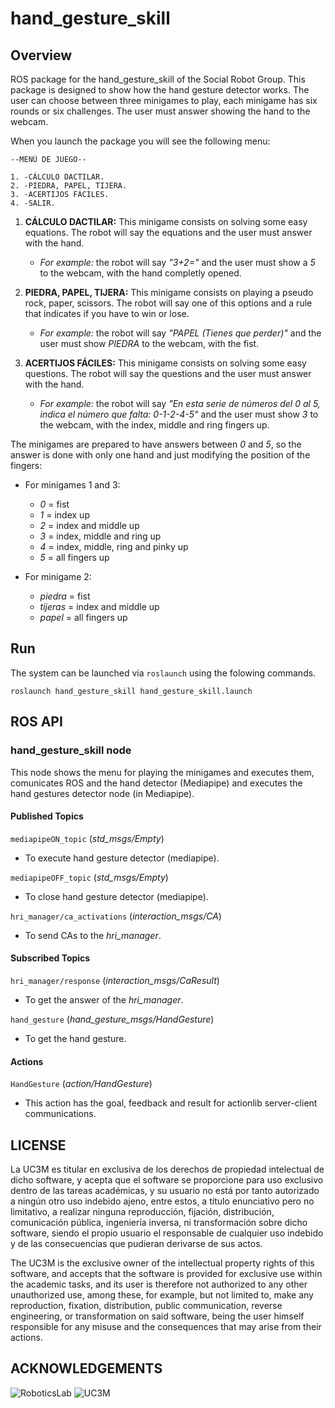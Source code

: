 # hand_gesture_skill

## Overview

ROS package for the hand_gesture_skill of the Social Robot Group. This package is designed to show how the hand gesture detector works. The user can choose between three minigames to play, each minigame has six rounds or six challenges. The user must answer showing the hand to the webcam. 

When you launch the package you will see the following menu:  

    --MENÚ DE JUEGO--  

    1. -CÁLCULO DACTILAR.
    2. -PIEDRA, PAPEL, TIJERA.
    3. -ACERTIJOS FÁCILES.
    4. -SALIR.  

1. **CÁLCULO DACTILAR:** This minigame consists on solving some easy equations. The robot will say the equations and the user must answer with the hand.
    - *For example:* the robot will say *"3+2="* and the user must show a *5* to the webcam, with the hand completly opened.  

2. **PIEDRA, PAPEL, TIJERA:** This minigame consists on playing a pseudo rock, paper, scissors. The robot will say one of this options and a rule that indicates if you have to win or lose.
    - *For example:* the robot will say  *"PAPEL (Tienes que perder)"* and the user must show *PIEDRA* to the webcam, with the fist.  

3. **ACERTIJOS FÁCILES:** This minigame consists on solving some easy questions. The robot will say the questions and the user must answer with the hand.
    - *For example:* the robot will say  *"En esta serie de números del 0 al 5, indica el número que falta: 0-1-2-4-5"* and the user must show *3* to the webcam, with the index, middle and ring fingers up.  

The minigames are prepared to have answers between *0* and *5*, so the answer is done with only one hand and just modifying the position of the fingers:  

  - For minigames 1 and 3: 
    - *0* = fist
    - *1* = index up
    - *2* = index and middle up
    - *3* = index, middle and ring up
    - *4* = index, middle, ring and pinky up
    - *5* = all fingers up

  - For minigame 2:
    - *piedra* = fist
    - *tijeras* = index and middle up
    - *papel* = all fingers up


## Run

The system can be launched via `roslaunch` using the folowing commands.

```
roslaunch hand_gesture_skill hand_gesture_skill.launch
```

## ROS API

### hand_gesture_skill node

This node shows the menu for playing the minigames and executes them, comunicates ROS and the hand detector (Mediapipe) and executes the hand gestures detector node (in Mediapipe).

#### Published Topics

`mediapipeON_topic` (*std_msgs/Empty*)

   - To execute hand gesture detector (mediapipe).

`mediapipeOFF_topic` (*std_msgs/Empty*)

   - To close hand gesture detector (mediapipe).

`hri_manager/ca_activations` (*interaction_msgs/CA*)

   - To send CAs to the *hri_manager*.

#### Subscribed Topics

`hri_manager/response` (*interaction_msgs/CaResult*)

   - To get the answer of the *hri_manager*.

`hand_gesture` (*hand_gesture_msgs/HandGesture*)

   - To get the hand gesture.

#### Actions

`HandGesture` (*action/HandGesture*)

   - This action has the goal, feedback and result for actionlib server-client communications.


## LICENSE

La UC3M es titular en exclusiva de los derechos de propiedad intelectual de dicho software, y acepta que el software se proporcione para uso exclusivo dentro de las tareas académicas, y su usuario no está por tanto autorizado a ningún otro uso indebido ajeno, entre estos, a título enunciativo pero no limitativo, a realizar ninguna reproducción, fijación, distribución, comunicación pública, ingeniería inversa, ni transformación sobre dicho software, siendo el propio usuario el responsable de cualquier uso indebido y de las consecuencias que pudieran derivarse de sus actos.

The UC3M is the exclusive owner of the intellectual property rights of this software, and accepts that the software is provided for exclusive use within the academic tasks, and its user is therefore not authorized to any other unauthorized use, among these, for example, but not limited to, make any reproduction, fixation, distribution, public communication, reverse engineering, or transformation on said software, being the user himself responsible for any misuse and the consequences that may arise from their actions.

## ACKNOWLEDGEMENTS

![RoboticsLab](http://ieee.uc3m.es/images/thumb/b/b6/Roboticslab_text_new.jpg/128px-Roboticslab_text_new.jpg)
![UC3M](http://ieee.uc3m.es/images/thumb/6/6b/Logo_uc3m_letras.png/256px-Logo_uc3m_letras.png)
